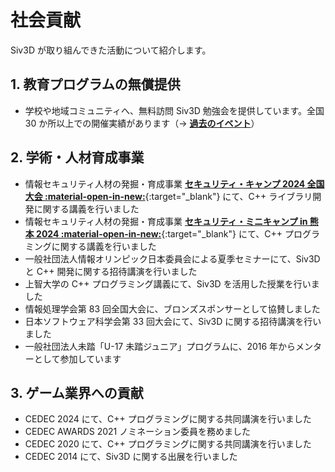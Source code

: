 # 社会貢献
Siv3D が取り組んできた活動について紹介します。

## 1. 教育プログラムの無償提供
- 学校や地域コミュニティへ、無料訪問 Siv3D 勉強会を提供しています。全国 30 か所以上での開催実績があります（→ [**過去のイベント**](./community/history.md)）

## 2. 学術・人材育成事業
- 情報セキュリティ人材の発掘・育成事業 [**セキュリティ・キャンプ 2024 全国大会 :material-open-in-new:**](https://www.ipa.go.jp/jinzai/security-camp/2024/camp/zenkoku/index.html){:target="_blank"}  にて、C++ ライブラリ開発に関する講義を行いました
- 情報セキュリティ人材の発掘・育成事業 [**セキュリティ・ミニキャンプ in 熊本 2024 :material-open-in-new:**](https://www.security-camp.or.jp/minicamp/kumamoto2024.html){:target="_blank"}  にて、C++ プログラミングに関する講義を行いました
- 一般社団法人情報オリンピック日本委員会による夏季セミナーにて、Siv3D と C++ 開発に関する招待講演を行いました
- 上智大学の C++ プログラミング講義にて、Siv3D を活用した授業を行いました
- 情報処理学会第 83 回全国大会に、ブロンズスポンサーとして協賛しました
- 日本ソフトウェア科学会第 33 回大会にて、Siv3D に関する招待講演を行いました
- 一般社団法人未踏「U-17 未踏ジュニア」プログラムに、2016 年からメンターとして参加しています

## 3. ゲーム業界への貢献
- CEDEC 2024 にて、C++ プログラミングに関する共同講演を行いました
- CEDEC AWARDS 2021 ノミネーション委員を務めました
- CEDEC 2020 にて、C++ プログラミングに関する共同講演を行いました
- CEDEC 2014 にて、Siv3D に関する出展を行いました
